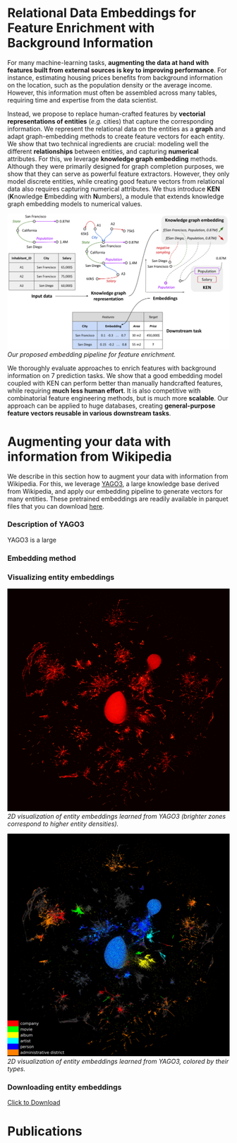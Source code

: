 
# Relational Data Embeddings for Feature Enrichment with Background Information

For many machine-learning tasks, **augmenting the data at hand with features built from external sources is key to improving performance**. For instance, estimating housing prices benefits from background information on the location, such as the population density or the average income. However, this information must often be assembled across many tables, requiring time and expertise from the data scientist.

Instead, we propose to replace human-crafted features by **vectorial representations of entities** (*e.g.* cities) that capture the corresponding information. We represent the relational data on the entities as a **graph** and adapt
graph-embedding methods to create feature vectors for each entity. We show that two technical ingredients are crucial: modeling well the different **relationships** between entities, and capturing **numerical** attributes. For this, we leverage **knowledge graph embedding** methods. Although they were primarily designed for graph completion purposes, we show that they can serve as powerful feature extractors. However, they only model discrete entities, while creating good feature vectors from relational data also requires capturing numerical attributes. We thus introduce **KEN** (**K**nowledge **E**mbedding with **N**umbers), a module that extends knowledge graph embedding models to numerical values.

![embedding_pipeline](/assets/figures/embedding_pipeline.png)
*Our proposed embedding pipeline for feature enrichment.*

We thoroughly evaluate approaches to enrich features with background information on 7 prediction tasks. We show that a good embedding model coupled with KEN can perform better than manually handcrafted features, while requiring **much less human effort**. It is also competitive with combinatorial feature engineering methods, but is much more **scalable**. Our approach can be applied to huge databases, creating **general-purpose feature vectors reusable in various downstream tasks**.

# Augmenting your data with information from Wikipedia

We describe in this section how to augment your data with information from Wikipedia. For this, we leverage [YAGO3](https://yago-knowledge.org/downloads/yago-3), a large knowledge base derived from Wikipedia, and apply our embedding pipeline to generate vectors for many entities. These pretrained embeddings are readily available in parquet files that you can download [here](#downloading-entity-embeddings).

### Description of YAGO3
YAGO3 is a large

### Embedding method

### Visualizing entity embeddings

![entity_density](/assets/figures/entity_density.png)
*2D visualization of entity embeddings learned from YAGO3 (brighter zones correspond to higher entity densities).*

![entity_types](/assets/figures/entity_types.png)
*2D visualization of entity embeddings learned from YAGO3, colored by their types.*

### Downloading entity embeddings

<a href="/assets/data/emb_person.parquet" download>Click to Download</a>

# Publications

